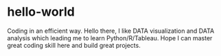 # hello-world
Coding in an efficient way.
Hello there, I like DATA visualization and DATA analysis which leading me to learn Python/R/Tableau.
Hope I can master great coding skill here and build great projects.
